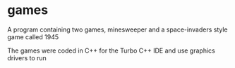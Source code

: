 # games
A program containing two games, minesweeper and a space-invaders style game called 1945

The games were coded in C++ for the Turbo C++ IDE and use graphics drivers to run
